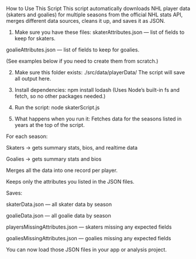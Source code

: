 How to Use This Script
This script automatically downloads NHL player data (skaters and goalies) for multiple seasons from the official NHL stats API, merges different data sources, cleans it up, and saves it as JSON.

1. Make sure you have these files:
skaterAttributes.json — list of fields to keep for skaters.

goalieAttributes.json — list of fields to keep for goalies.

(See examples below if you need to create them from scratch.)

2. Make sure this folder exists:
./src/data/playerData/
The script will save all output here.

3. Install dependencies:
npm install lodash
(Uses Node’s built-in fs and fetch, so no other packages needed.)

4. Run the script:
node skaterScript.js
5. What happens when you run it:
Fetches data for the seasons listed in years at the top of the script.

For each season:

Skaters → gets summary stats, bios, and realtime data

Goalies → gets summary stats and bios

Merges all the data into one record per player.

Keeps only the attributes you listed in the JSON files.

Saves:

skaterData.json — all skater data by season

goalieData.json — all goalie data by season

playersMissingAttributes.json — skaters missing any expected fields

goaliesMissingAttributes.json — goalies missing any expected fields

You can now load those JSON files in your app or analysis project.